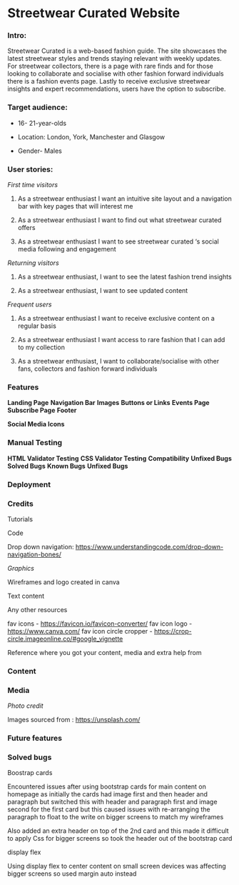 # Streetwear Curated Website

### Intro:

Streetwear Curated is a web-based fashion guide. The site showcases the latest streetwear styles and trends staying relevant with weekly updates. For streetwear collectors, there is a page with rare finds and for those looking to collaborate and socialise with other fashion forward individuals there is a fashion events page. Lastly to receive exclusive streetwear insights and expert recommendations, users have the option to subscribe.

### Target audience:

- 16- 21-year-olds

- Location: London, York, Manchester and Glasgow

- Gender- Males

### User stories:

_First time visitors_

1. As a streetwear enthusiast I want an intuitive site layout and a navigation bar with key pages that will interest me

2. As a streetwear enthusiast I want to find out what streetwear curated offers

3. As a streetwear enthusiast I want to see streetwear curated ‘s social media following and engagement

_Returning visitors_

1. As a streetwear enthusiast, I want to see the latest fashion trend insights

2. As a streetwear enthusiast, I want to see updated content

_Frequent users_

1. As a streetwear enthusiast I want to receive exclusive content on a regular basis

2. As a streetwear enthusiast I want access to rare fashion that I can add to my collection

3. As a streetwear enthusiast, I want to collaborate/socialise with other fans, collectors and fashion forward individuals

### Features

**Landing Page**
**Navigation Bar**
**Images**
**Buttons or Links**
**Events Page**
**Subscribe Page**
**Footer**

**Social Media Icons**

### Manual Testing

**HTML Validator Testing**
**CSS Validator Testing**
**Compatibility**
**Unfixed Bugs**
**Solved Bugs**
**Known Bugs**
**Unfixed Bugs**

### Deployment

### Credits

Tutorials

Code

Drop down navigation: https://www.understandingcode.com/drop-down-navigation-bones/

_Graphics_

Wireframes and logo created in canva

Text content

Any other resources

fav icons - https://favicon.io/favicon-converter/
fav icon logo - https://www.canva.com/
fav icon circle cropper - https://crop-circle.imageonline.co/#google_vignette

Reference where you got your content, media and extra help from

### Content

### Media

_Photo credit_

Images sourced from : https://unsplash.com/

### Future features

### Solved bugs

Boostrap cards

Encountered issues after using bootstrap cards for main content on homepage as initially the cards had image first and then header and paragraph but switched this with header and paragraph first and image second for the first card but this caused issues with re-arranging the paragraph to float to the write on bigger screens to match my wireframes

Also added an extra header on top of the 2nd card and this made it difficult to apply Css for bigger screens so took the header out of the bootstrap card

display flex

Using display flex to center content on small screen devices was affecting bigger screens so used margin auto instead
